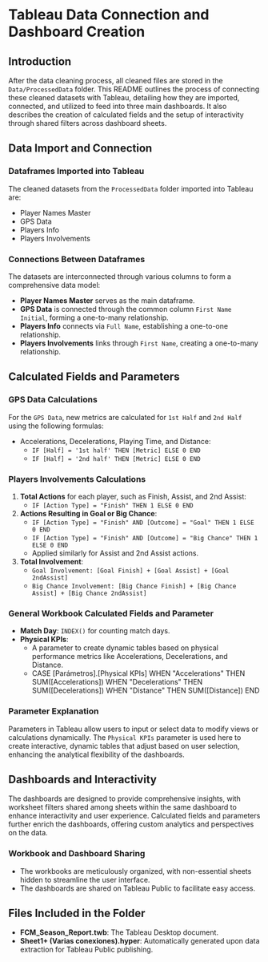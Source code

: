 # Tableau Data Connection and Dashboard Creation

## Introduction

After the data cleaning process, all cleaned files are stored in the `Data/ProcessedData` folder. This README outlines the process of connecting these cleaned datasets with Tableau, detailing how they are imported, connected, and utilized to feed into three main dashboards. It also describes the creation of calculated fields and the setup of interactivity through shared filters across dashboard sheets.

## Data Import and Connection

### Dataframes Imported into Tableau

The cleaned datasets from the `ProcessedData` folder imported into Tableau are:
- Player Names Master
- GPS Data
- Players Info
- Players Involvements

### Connections Between Dataframes

The datasets are interconnected through various columns to form a comprehensive data model:
- **Player Names Master** serves as the main dataframe.
- **GPS Data** is connected through the common column `First Name Initial`, forming a one-to-many relationship.
- **Players Info** connects via `Full Name`, establishing a one-to-one relationship.
- **Players Involvements** links through `First Name`, creating a one-to-many relationship.

## Calculated Fields and Parameters

### GPS Data Calculations

For the `GPS Data`, new metrics are calculated for `1st Half` and `2nd Half` using the following formulas:

- Accelerations, Decelerations, Playing Time, and Distance:
  - `IF [Half] = '1st half' THEN [Metric] ELSE 0 END`
  - `IF [Half] = '2nd half' THEN [Metric] ELSE 0 END`

### Players Involvements Calculations

1. **Total Actions** for each player, such as Finish, Assist, and 2nd Assist:
   - `IF [Action Type] = "Finish" THEN 1 ELSE 0 END`
2. **Actions Resulting in Goal or Big Chance**:
   - `IF [Action Type] = "Finish" AND [Outcome] = "Goal" THEN 1 ELSE 0 END`
   - `IF [Action Type] = "Finish" AND [Outcome] = "Big Chance" THEN 1 ELSE 0 END`
   - Applied similarly for Assist and 2nd Assist actions.
3. **Total Involvement**:
   - `Goal Involvement: [Goal Finish] + [Goal Assist] + [Goal 2ndAssist]`
   - `Big Chance Involvement: [Big Chance Finish] + [Big Chance Assist] + [Big Chance 2ndAssist]`

### General Workbook Calculated Fields and Parameter

- **Match Day**: `INDEX()` for counting match days.
- **Physical KPIs**:
  - A parameter to create dynamic tables based on physical performance metrics like Accelerations, Decelerations, and Distance.
  - CASE [Parámetros].[Physical KPIs]
    WHEN "Accelerations" THEN SUM([Accelerations])
    WHEN "Decelerations" THEN SUM([Decelerations])
    WHEN "Distance" THEN SUM([Distance])
    END

### Parameter Explanation

Parameters in Tableau allow users to input or select data to modify views or calculations dynamically. The `Physical KPIs` parameter is used here to create interactive, dynamic tables that adjust based on user selection, enhancing the analytical flexibility of the dashboards.

## Dashboards and Interactivity

The dashboards are designed to provide comprehensive insights, with worksheet filters shared among sheets within the same dashboard to enhance interactivity and user experience. Calculated fields and parameters further enrich the dashboards, offering custom analytics and perspectives on the data.

### Workbook and Dashboard Sharing

- The workbooks are meticulously organized, with non-essential sheets hidden to streamline the user interface.
- The dashboards are shared on Tableau Public to facilitate easy access.

## Files Included in the Folder

- **FCM_Season_Report.twb**: The Tableau Desktop document.
- **Sheet1+ (Varias conexiones).hyper**: Automatically generated upon data extraction for Tableau Public publishing.
